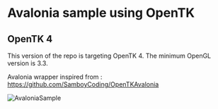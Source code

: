 # Avalonia sample using OpenTK

## OpenTK 4

This version of the repo is targeting OpenTK 4. 
The minimum OpenGL version is 3.3.

Avalonia wrapper inspired from : https://github.com/SamboyCoding/OpenTKAvalonia
<br>

![AvaloniaSample](https://github.com/DigitalBox98/Avalonia-OpenTK-Sample/assets/57635141/70200eb9-6037-4eac-ab1e-cce90ac1860b)
